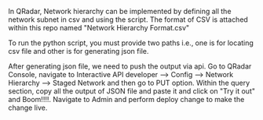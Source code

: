 In QRadar, Network hierarchy can be implemented by defining all the network subnet in csv and using the script. The format of CSV is attached within this repo named "Network Hierarchy Format.csv"

To run the python script, you must provide two paths i.e., one is for locating csv file and other is for generating json file.

After generating json file, we need to push the output via api. Go to QRadar Console, navigate to Interactive API developer --> Config --> Network Hierarchy --> Staged Network and then go to PUT option. Within the query section, copy all the output of JSON file and paste it and click on "Try it out" and Boom!!!!. Navigate to Admin and perform deploy change to make the change live.
